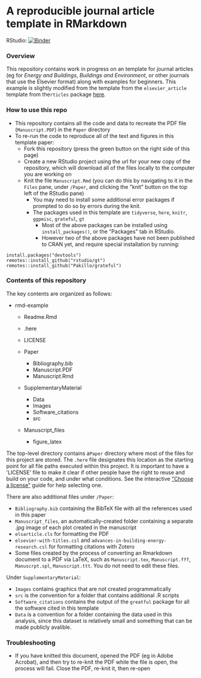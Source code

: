 # A reproducible journal article template in RMarkdown

RStudio: [![Binder](http://mybinder.org/badge_logo.svg)](http://mybinder.org/v2/gh/CenterForTheBuiltEnvironment/rmd-example?urlpath=rstudio)

### Overview
This repository contains work in progress on an template for journal articles (eg for *Energy and Buildings*,  *Buildings and Environment*, or other journals that use the Elsevier format) along with examples for beginners. This example is slightly modified from the template from the `elsevier_article` template from the`rticles` package [here](https://github.com/rstudio/rticles). 


### How to use this repo
- This repository contains all the code and data to recreate the PDF file (`Manuscript.PDF`) in the `Paper` directory
- To re-run the code to reproduce all of the text and figures in this template paper:
    - Fork this repository (press the green button on the right side of this page)
    - Create a new RStudio project using the url for your new copy of the repository, which will download all of the files locally to the computer you are working on
    - Knit the file `Manuscript.Rmd` (you can do this by navigating to it in the `Files` pane, under `/Paper`, and clicking the "knit" button on the top left of the RStudio pane)
        - You may need to install some additional error packages if prompted to do so by errors during the knit. 
        - The packages used in this template are `tidyverse`, `here`, `knitr`, `ggpmisc`, `grateful`, `gt`
            - Most of the above packages can be installed using `install_packages()`, or the "Packages" tab in RStudio. 
            - However two of the above packages have not been published to CRAN yet, and require special installation by running:
```
install.packages("devtools")
remotes::install_github("rstudio/gt")
remotes::install_github("Pakillo/grateful")
```
        
### Contents of this repository
The key contents are organized as follows:

- rmd-example
    - Readme.Rmd
    - .here
    - LICENSE
    - Paper
        - Bibliography.bib 
        - Manuscript.PDF
        - Manuscript.Rmd
   
    - SupplementaryMaterial
        - Data
        - Images
        - Software_citations
        - src
        
    - Manuscript_files
        - figure_latex

The top-level directory contains a`Paper` directory where most of the files for this project are stored. The `.here` file designates this location as the starting point for all file paths executed within this project. It is important to have a 'LICENSE' file to make it clear if other people have the right to reuse and build on your code, and under what conditions. See the interactive ["Choose a license"](https://choosealicense.com/) guide for help selecting one. 

There are also additional files under `/Paper`:

- `Bibliography.bib` containing the BibTeX file with all the references used in this paper
- `Manuscript_files`, an automatically-created folder containing a separate .jpg image of each plot created in the manuscript
- `elsarticle.cls` for formatting the PDF 
- `elsevier-with-titles.csl` and `advances-in-building-energy-research.csl` for formatting citations with Zotero
- Some files created by the process of converting an Rmarkdown document to a PDF via LaTeX, such as `Manuscript.tex`, `Manuscript.fff`, `Manuscrpt.spl`, `Manuscript.ttt`. You do not need to edit these files. 

Under `SupplementaryMaterial`:

 - `Images` contains graphics that are not created programmatically 
 - `src` is the convention for a folder that contains additional .R scripts
 - `Software_citations` contains the output of the `greatful` package for all the software cited in this template
 - `Data` is a convention for a folder containing the data used in this analysis, since this dataset is relatively small and something that can be made publicly avalible. 
 
 
### Troubleshooting
- If you have knitted this document, opened the PDF (eg in Adobe Acrobat), and then try to re-knit the PDF while the file is open, the process will fail. Close the PDF, re-knit it, then re-open